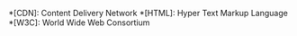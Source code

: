 *[CDN]: Content Delivery Network
*[HTML]: Hyper Text Markup Language
*[W3C]: World Wide Web Consortium
